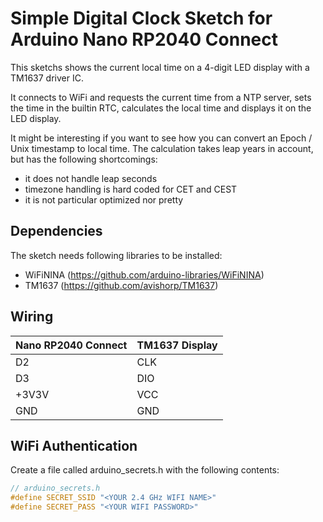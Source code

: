 # Simple Digital Clock Sketch for Arduino Nano RP2040 Connect

This sketchs shows the current local time on a 4-digit LED display with a
TM1637 driver IC.

It connects to WiFi and requests the current time from a NTP server, sets the
time in the builtin RTC, calculates the local time and displays it on the LED
display.

It might be interesting if you want to see how you can convert an Epoch / Unix
timestamp to local time. The calculation takes leap years in account, but has
the following shortcomings:
- it does not handle leap seconds
- timezone handling is hard coded for CET and CEST
- it is not particular optimized nor pretty
## Dependencies
The sketch needs following libraries to be installed:
- WiFiNINA (https://github.com/arduino-libraries/WiFiNINA)
- TM1637 (https://github.com/avishorp/TM1637)

## Wiring
| Nano RP2040 Connect | TM1637 Display |
|---------------------|----------------|
| D2                  | CLK            |
| D3                  | DIO            |
| +3V3V               | VCC            |
| GND                 | GND            |

## WiFi Authentication
Create a file called arduino_secrets.h with the following contents:
``` c
// arduino_secrets.h
#define SECRET_SSID "<YOUR 2.4 GHz WIFI NAME>"
#define SECRET_PASS "<YOUR WIFI PASSWORD>"
```
